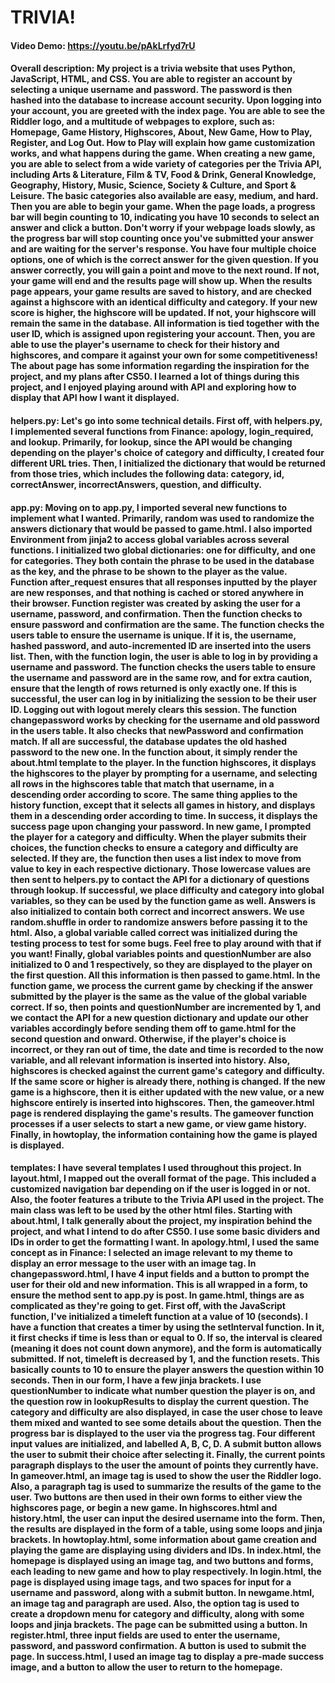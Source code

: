# TRIVIA!
#### Video Demo:  https://youtu.be/pAkLrfyd7rU
#### Overall description: My project is a trivia website that uses Python, JavaScript, HTML, and CSS. You are able to register an account by selecting a unique username and password. The password is then hashed into the database to increase account security. Upon logging into your account, you are greeted with the index page. You are able to see the Riddler logo, and a multitude of webpages to explore, such as: Homepage, Game History, Highscores, About, New Game, How to Play, Register, and Log Out. How to Play will explain how game customization works, and what happens during the game. When creating a new game, you are able to select from a wide variety of categories per the Trivia API, including Arts & Literature, Film & TV, Food & Drink, General Knowledge, Geography, History, Music, Science, Society & Culture, and Sport & Leisure. The basic categories also available are easy, medium, and hard. Then you are able to begin your game. When the page loads, a progress bar will begin counting to 10, indicating you have 10 seconds to select an answer and click a button. Don't worry if your webpage loads slowly, as the progress bar will stop counting once you've submitted your answer and are waiting for the server's response. You have four multiple choice options, one of which is the correct answer for the given question. If you answer correctly, you will gain a point and move to the next round. If not, your game will end and the results page will show up. When the results page appears, your game results are saved to history, and are checked against a highscore with an identical difficulty and category. If your new score is higher, the highscore will be updated. If not, your highscore will remain the same in the database. All information is tied together with the user ID, which is assigned upon registering your account. Then, you are able to use the player's username to check for their history and highscores, and compare it against your own for some competitiveness! The about page has some information regarding the inspiration for the project, and my plans after CS50. I learned a lot of things during this project, and I enjoyed playing around with API and exploring how to display that API how I want it displayed.
#### helpers.py: Let's go into some technical details. First off, with helpers.py, I implemented several functions from Finance: apology, login_required, and lookup. Primarily, for lookup, since the API would be changing depending on the player's choice of category and difficulty, I created four different URL tries. Then, I initialized the dictionary that would be returned from those tries, which includes the following data: category, id, correctAnswer, incorrectAnswers, question, and difficulty.
#### app.py: Moving on to app.py, I imported several new functions to implement what I wanted. Primarily, random was used to randomize the answers dictionary that would be passed to game.html. I also imported Environment from jinja2 to access global variables across several functions. I initialized two global dictionaries: one for difficulty, and one for categories. They both contain the phrase to be used in the database as the key, and the phrase to be shown to the player as the value. Function after_request ensures that all responses inputted by the player are new responses, and that nothing is cached or stored anywhere in their browser. Function register was created by asking the user for a username, password, and confirmation. Then the function checks to ensure password and confirmation are the same. The function checks the users table to ensure the username is unique. If it is, the username, hashed password, and auto-incremented ID are inserted into the users list. Then, with the function login, the user is able to log in by providing a username and password. The function checks the users table to ensure the username and password are in the same row, and for extra caution, ensure that the length of rows returned is only exactly one. If this is successful, the user can log in by initializing the session to be their user ID. Logging out with logout merely clears this session. The function changepassword works by checking for the username and old password in the users table. It also checks that newPassword and confirmation match. If all are successful, the database updates the old hashed password to the new one. In the function about, it simply render the about.html template to the player. In the function highscores, it displays the highscores to the player by prompting for a username, and selecting all rows in the highscores table that match that username, in a descending order according to score. The same thing applies to the history function, except that it selects all games in history, and displays them in a descending order according to time. In success, it displays the success page upon changing your password. In new game, I prompted the player for a category and difficulty. When the player submits their choices, the function checks to ensure a category and difficulty are selected. If they are, the function then uses a list index to move from value to key in each respective dictionary. Those lowercase values are then sent to helpers.py to contact the API for a dictionary of questions through lookup. If successful, we place difficulty and category into global variables, so they can be used by the function game as well. Answers is also initialized to contain both correct and incorrect answers. We use random.shuffle in order to randomize answers before passing it to the html. Also, a global variable called correct was initialized during the testing process to test for some bugs. Feel free to play around with that if you want! Finally, global variables points and questionNumber are also initialized to 0 and 1 respectively, so they are displayed to the player on the first question. All this information is then passed to game.html. In the function game, we process the current game by checking if the answer submitted by the player is the same as the value of the global variable correct. If so, then points and questionNumber are incremented by 1, and we contact the API for a new question dictionary and update our other variables accordingly before sending them off to game.html for the second question and onward. Otherwise, if the player's choice is incorrect, or they ran out of time, the date and time is recorded to the now variable, and all relevant information is inserted into history. Also, highscores is checked against the current game's category and difficulty. If the same score or higher is already there, nothing is changed. If the new game is a highscore, then it is either updated with the new value, or a new highscore entirely is inserted into highscores. Then, the gameover.html page is rendered displaying the game's results. The gameover function processes if a user selects to start a new game, or view game history. Finally, in howtoplay, the information containing how the game is played is displayed.
#### templates: I have several templates I used throughout this project. In layout.html, I mapped out the overall format of the page. This included a customized navigation bar depending on if the user is logged in or not. Also, the footer features a tribute to the Trivia API used in the project. The main class was left to be used by the other html files. Starting with about.html, I talk generally about the project, my inspiration behind the project, and what I intend to do after CS50. I use some basic dividers and IDs in order to get the formatting I want. In apology.html, I used the same concept as in Finance: I selected an image relevant to my theme to display an error message to the user with an image tag. In changepassword.html, I have 4 input fields and a button to prompt the user for their old and new information. This is all wrapped in a form, to ensure the method sent to app.py is post. In game.html, things are as complicated as they're going to get. First off, with the JavaScript function, I've initialized a timeleft function at a value of 10 (seconds). I have a function that creates a timer by using the setInterval function. In it, it first checks if time is less than or equal to 0. If so, the interval is cleared (meaning it does not count down anymore), and the form is automatically submitted. If not, timeleft is decreased by 1, and the function resets. This basically counts to 10 to ensure the player answers the question within 10 seconds. Then in our form, I have a few jinja brackets. I use questionNumber to indicate what number question the player is on, and the question row in lookupResults to display the current question. The category and difficulty are also displayed, in case the user chose to leave them mixed and wanted to see some details about the question. Then the progress bar is displayed to the user via the progress tag. Four different input values are initialized, and labelled A, B, C, D. A submit button allows the user to submit their choice after selecting it. Finally, the current points paragraph displays to the user the amount of points they currently have. In gameover.html, an image tag is used to show the user the Riddler logo. Also, a paragraph tag is used to summarize the results of the game to the user. Two buttons are then used in their own forms to either view the highscores page, or begin a new game. In highscores.html and history.html, the user can input the desired username into the form. Then, the results are displayed in the form of a table, using some loops and jinja brackets. In howtoplay.html, some information about game creation and playing the game are displaying using dividers and IDs. In index.html, the homepage is displayed using an image tag, and two buttons and forms, each leading to new game and how to play respectively. In login.html, the page is displayed using image tags, and two spaces for input for a username and password, along with a submit button. In newgame.html, an image tag and paragraph are used. Also, the option tag is used to create a dropdown menu for category and difficulty, along with some loops and jinja brackets. The page can be submitted using a button. In register.html, three input fields are used to enter the username, password, and password confirmation. A button is used to submit the page. In success.html, I used an image tag to display a pre-made success image, and a button to allow the user to return to the homepage.
